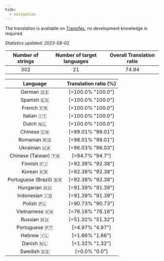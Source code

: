 ```yaml
---
hide:
  - navigation
---
```


<!--
DO NOT EDIT THIS FILE DIRECTLY.
It is generated automatically by transifex_stats.py in the scripts folder.
-->

The translation is available on [Transifex](https://www.transifex.com/quickosm/gui/), no development
knowledge is required.

*Statistics updated: 2023-08-02*

| Number of strings | Number of target languages | Overall Translation ratio |
|:-:|:-:|:-:|
302|21|74.94

| Language | Translation ratio (%) |
|:-:|:-:|
German 🇩🇪|[=100.0% "100.0"]|
Spanish 🇪🇸|[=100.0% "100.0"]|
French 🇫🇷|[=100.0% "100.0"]|
Italian 🇮🇹|[=100.0% "100.0"]|
Dutch 🇳🇱|[=100.0% "100.0"]|
Chinese 🇨🇳|[=99.01% "99.01"]|
Romanian 🇷🇴|[=98.01% "98.01"]|
Ukrainian 🇺🇦|[=96.03% "96.03"]|
Chinese (Taiwan) 🇹🇼|[=94.7% "94.7"]|
Finnish 🇫🇮|[=92.38% "92.38"]|
Korean 🇰🇷|[=92.38% "92.38"]|
Portuguese (Brazil) 🇧🇷|[=92.38% "92.38"]|
Hungarian 🇭🇺|[=91.39% "91.39"]|
Indonesian 🇮🇩|[=91.39% "91.39"]|
Polish 🇵🇱|[=90.73% "90.73"]|
Vietnamese 🇻🇳|[=76.16% "76.16"]|
Russian 🇷🇺|[=51.32% "51.32"]|
Portuguese 🇵🇹|[=4.97% "4.97"]|
Hebrew 🇮🇱|[=1.66% "1.66"]|
Danish 🇳🇱|[=1.32% "1.32"]|
Swedish 🇸🇪|[=0.0% "0.0"]|

